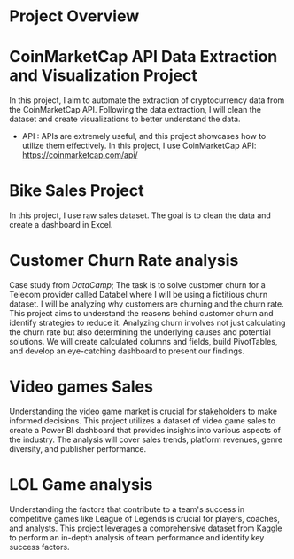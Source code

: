 # Project Overview

# CoinMarketCap API Data Extraction and Visualization Project
In this project, I aim to automate the extraction of cryptocurrency data from the CoinMarketCap API. Following the data extraction, I will clean the dataset and create visualizations to better understand the data.
- API :
APIs are extremely useful, and this project showcases how to utilize them effectively. In this project, I use CoinMarketCap API: https://coinmarketcap.com/api/
# Bike Sales Project
In this project, I use raw sales dataset. The goal is to clean the data and create a dashboard in Excel.
# Customer Churn Rate analysis
Case study from *DataCamp*; The task is to solve customer churn for a Telecom provider called Databel where I will be using a fictitious churn dataset. I will be analyzing why customers are churning and the churn rate.
This project aims to understand the reasons behind customer churn and identify strategies to reduce it. Analyzing churn involves not just calculating the churn rate but also determining the underlying causes and potential solutions. We will create calculated columns and fields, build PivotTables, and develop an eye-catching dashboard to present our findings.
# Video games Sales
Understanding the video game market is crucial for stakeholders to make informed decisions. This project utilizes a dataset of video game sales to create a Power BI dashboard that provides insights into various aspects of the industry. The analysis will cover sales trends, platform revenues, genre diversity, and publisher performance.
# LOL Game analysis
Understanding the factors that contribute to a team's success in competitive games like League of Legends is crucial for players, coaches, and analysts. This project leverages a comprehensive dataset from Kaggle to perform an in-depth analysis of team performance and identify key success factors.
